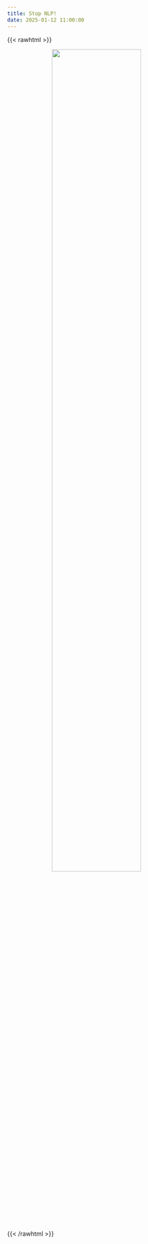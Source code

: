 ```yaml
---
title: Stop NLP!
date: 2025-01-12 11:00:00
---
```


{{< rawhtml >}}
<figure>
    <img style="display: block; margin-left: auto; margin-right: auto; width: 70%" src="/attachments/stop_nlp.png">
</figure>
{{< /rawhtml >}}

